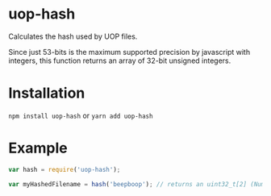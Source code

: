 # uop-hash

Calculates the hash used by UOP files.

Since just 53-bits is the maximum supported precision by javascript with integers, this function returns an array of 32-bit unsigned integers.

# Installation

`npm install uop-hash` or `yarn add uop-hash`

# Example

```javascript
var hash = require('uop-hash');

var myHashedFilename = hash('beepboop'); // returns an uint32_t[2] (Number[2])
```
